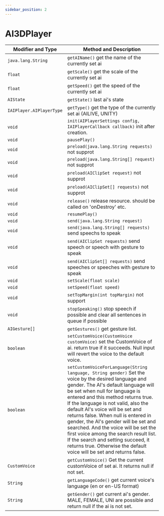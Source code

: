 ```yaml
---
sidebar_position: 2
---
```


# AI3DPlayer

| Modifier and Type        | Method and Description                                       |
| ------------------------ | ------------------------------------------------------------ |
| `java.lang.String`       | `getAIName()` get the name of the currently set ai           |
| `float`                  | `getScale()` get the scale of the currently set ai           |
| `float`                  | `getSpeed()` get the speed of the currently set ai           |
| `AIState`                | `getState()` last ai's state                                 |
| `IAIPlayer.AIPlayerType` | `getType()` get the type of the currently set ai (AILIVE, UNITY) |
| `void`                   | `init(AIPlayerSettings config, IAIPlayerCallback callback)` init after creation. |
| `void`                   | `pausePlay()`                                                |
| `void`                   | `preload(java.lang.String requests)` not supprot             |
| `void`                   | `preload(java.lang.String[] request)` not supprot            |
| `void`                   | `preload(AIClipSet request)` not supprot                     |
| `void`                   | `preload(AIClipSet[] requests)` not supprot                  |
| `void`                   | `release()` release resource. should be called on 'onDestroy' etc. |
| `void`                   | `resumePlay()`                                               |
| `void`                   | `send(java.lang.String request)`                             |
| `void`                   | `send(java.lang.String[] requests)` send speechs to speak    |
| `void`                   | `send(AIClipSet requests)` send speech or speech with gesture to speak |
| `void`                   | `send(AIClipSet[] requests)` send speeches or speeches with gesture to speak |
| `void`                   | `setScale(float scale)`                                      |
| `void`                   | `setSpeed(float speed)`                                      |
| `void`                   | `setTopMargin(int topMargin)` not support                    |
| `void`                   | `stopSpeaking()` stop speech if possible and clear all sentences in queue if possible |
| `AIGesture[]`            | `getGestures()` get gesture list.                           |
| `boolean`                | `setCustomVoice(CustomVoice customVoice)` set the CustomVoice of ai. return true if it succeeds. Null input will revert the voice to the default voice. |
| `boolean`                | `setCustomVoiceForLanguage(String language, String gender)` Set the voice by the desired language and gender. The AI's default language will be set when null for language is entered and this method returns true. If the language is not valid, also the default AI's voice will be set and returns false. When null is entered in gender, the AI's gender will be set and searched. And the voice will be set the first voice among the search result list. If the search and setting succeed, it returns true. Otherwise the default voice will be set and returns false.  |
| `CustomVoice`            | `getCustomVoice()` Get the current customVoice of set ai. It returns null if not set.  |
| `String`                 | `getLanguageCode()` get current voice's language (en or en-US format)  |
| `String`                 | `getGender()` get current ai's gender. MALE, FEMALE, UNI are possible and return null if the ai is not set.  |